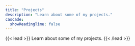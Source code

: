 ```yaml
---
title: "Projects"
description: "Learn about some of my projects."
cascade:
  showReadingTime: false
---
```

{{< lead >}}
Learn about some of my projects.
{{< /lead >}}